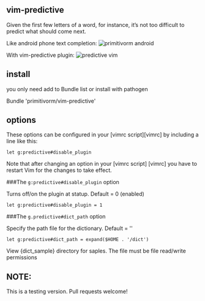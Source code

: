 vim-predictive
--------------
Given the first few letters of a word, for instance, it’s not too difficult to predict what should come next.

Like android phone text completion:
![primitivorm android](https://github.com/primitivorm/vim-predictive/tree/master/dict_sample/predictive_android.jpg "predictive android")

With vim-predictive plugin:
![predictive vim](https://github.com/primitivorm/vim-predictive/tree/master/dict_sample/predictive_vim.png "predictive vim")


install
--------------
you only need add to Bundle list or install with pathogen

Bundle 'primitivorm/vim-predictive'

options
--------------

These options can be configured in your
[vimrc script][vimrc] by including a line like this:

    let g:predictive#disable_plugin

Note that after changing an option in your [vimrc script] [vimrc] you have to
restart Vim for the changes to take effect.

###The `g:predictive#disable_plugin` option

Turns off/on the plugin at statup.
Default = 0 (enabled)

    let g:predictive#disable_plugin = 1


###The `g.predictive#dict_path` option

Specify the path file for the dictionary.
Default = ''

    let g:predictive#dict_path = expand($HOME . '/dict')

View {dict_sample} directory for saples. The file must be file read/write
permissions

NOTE:
--------------
This is a testing version. Pull requests welcome!
